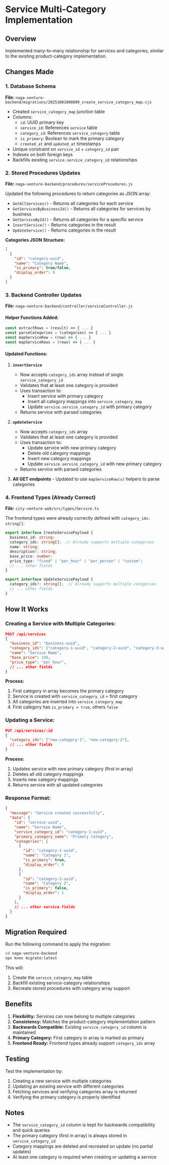 # Service Multi-Category Implementation

## Overview
Implemented many-to-many relationship for services and categories, similar to the existing product-category implementation.

## Changes Made

### 1. Database Schema
**File:** `naga-venture-backend/migrations/20251001000009_create_service_category_map.cjs`
- Created `service_category_map` junction table
- Columns:
  - `id`: UUID primary key
  - `service_id`: References `service` table
  - `category_id`: References `service_category` table
  - `is_primary`: Boolean to mark the primary category
  - `created_at` and `updated_at` timestamps
- Unique constraint on `service_id` + `category_id` pair
- Indexes on both foreign keys
- Backfills existing `service.service_category_id` relationships

### 2. Stored Procedures Updates
**File:** `naga-venture-backend/procedures/serviceProcedures.js`

Updated the following procedures to return categories as JSON array:
- `GetAllServices()` - Returns all categories for each service
- `GetServicesByBusinessId()` - Returns all categories for services by business
- `GetServiceById()` - Returns all categories for a specific service
- `InsertService()` - Returns categories in the result
- `UpdateService()` - Returns categories in the result

**Categories JSON Structure:**
```json
[
  {
    "id": "category-uuid",
    "name": "Category Name",
    "is_primary": true/false,
    "display_order": 0
  }
]
```

### 3. Backend Controller Updates
**File:** `naga-venture-backend/controller/serviceController.js`

#### Helper Functions Added:
```javascript
const extractRows = (result) => { ... }
const parseCategories = (categories) => { ... }
const mapServiceRow = (row) => { ... }
const mapServiceRows = (rows) => { ... }
```

#### Updated Functions:
1. **`insertService`**
   - Now accepts `category_ids` array instead of single `service_category_id`
   - Validates that at least one category is provided
   - Uses transaction to:
     - Insert service with primary category
     - Insert all category mappings into `service_category_map`
     - Update `service.service_category_id` with primary category
   - Returns service with parsed categories

2. **`updateService`**
   - Now accepts `category_ids` array
   - Validates that at least one category is provided
   - Uses transaction to:
     - Update service with new primary category
     - Delete old category mappings
     - Insert new category mappings
     - Update `service.service_category_id` with new primary category
   - Returns service with parsed categories

3. **All GET endpoints** - Updated to use `mapServiceRow(s)` helpers to parse categories

### 4. Frontend Types (Already Correct)
**File:** `city-venture-web/src/types/Service.ts`

The frontend types were already correctly defined with `category_ids: string[]`:

```typescript
export interface CreateServicePayload {
  business_id: string;
  category_ids: string[];  // Already supports multiple categories
  name: string;
  description?: string;
  base_price: number;
  price_type: "fixed" | "per_hour" | "per_person" | "custom";
  // ... other fields
}

export interface UpdateServicePayload {
  category_ids?: string[];  // Already supports multiple categories
  // ... other fields
}
```

## How It Works

### Creating a Service with Multiple Categories:
```json
POST /api/services
{
  "business_id": "business-uuid",
  "category_ids": ["category-1-uuid", "category-2-uuid", "category-3-uuid"],
  "name": "Service Name",
  "base_price": 100,
  "price_type": "per_hour",
  // ... other fields
}
```

**Process:**
1. First category in array becomes the primary category
2. Service is created with `service_category_id` = first category
3. All categories are inserted into `service_category_map`
4. First category has `is_primary = true`, others `false`

### Updating a Service:
```json
PUT /api/services/:id
{
  "category_ids": ["new-category-1", "new-category-2"],
  // ... other fields
}
```

**Process:**
1. Updates service with new primary category (first in array)
2. Deletes all old category mappings
3. Inserts new category mappings
4. Returns service with all updated categories

### Response Format:
```json
{
  "message": "Service created successfully",
  "data": {
    "id": "service-uuid",
    "name": "Service Name",
    "service_category_id": "category-1-uuid",
    "primary_category_name": "Primary Category",
    "categories": [
      {
        "id": "category-1-uuid",
        "name": "Category 1",
        "is_primary": true,
        "display_order": 0
      },
      {
        "id": "category-2-uuid",
        "name": "Category 2",
        "is_primary": false,
        "display_order": 1
      }
    ],
    // ... other service fields
  }
}
```

## Migration Required

Run the following command to apply the migration:
```bash
cd naga-venture-backend
npx knex migrate:latest
```

This will:
1. Create the `service_category_map` table
2. Backfill existing service-category relationships
3. Recreate stored procedures with category array support

## Benefits

1. **Flexibility:** Services can now belong to multiple categories
2. **Consistency:** Matches the product-category implementation pattern
3. **Backwards Compatible:** Existing `service_category_id` column is maintained
4. **Primary Category:** First category in array is marked as primary
5. **Frontend Ready:** Frontend types already support `category_ids` array

## Testing

Test the implementation by:
1. Creating a new service with multiple categories
2. Updating an existing service with different categories
3. Fetching services and verifying categories array is returned
4. Verifying the primary category is properly identified

## Notes

- The `service_category_id` column is kept for backwards compatibility and quick queries
- The primary category (first in array) is always stored in `service_category_id`
- Category mappings are deleted and recreated on update (no partial updates)
- At least one category is required when creating or updating a service
